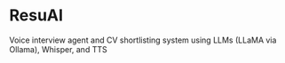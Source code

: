 # ResuAI
Voice interview agent and CV shortlisting system using LLMs (LLaMA via Ollama), Whisper, and TTS
